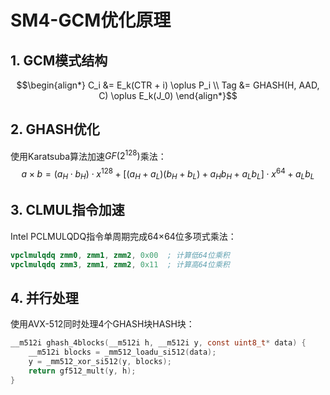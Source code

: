 # SM4-GCM优化原理

## 1. GCM模式结构
$$\begin{align*}
C_i &= E_k(CTR + i) \oplus P_i \\
Tag &= GHASH(H, AAD, C) \oplus E_k(J_0)
\end{align*}$$

## 2. GHASH优化
使用Karatsuba算法加速$GF(2^{128})$乘法：
$$a \times b = (a_H \cdot b_H) \cdot x^{128} + [(a_H + a_L)(b_H + b_L) + a_H b_H + a_L b_L] \cdot x^{64} + a_L b_L$$

## 3. CLMUL指令加速
Intel PCLMULQDQ指令单周期完成64×64位多项式乘法：
```nasm
vpclmulqdq zmm0, zmm1, zmm2, 0x00  ; 计算低64位乘积
vpclmulqdq zmm3, zmm1, zmm2, 0x11  ; 计算高64位乘积
```
## 4. 并行处理

使用AVX-512同时处理4个GHASH块HASH块：

```c
__m512i ghash_4blocks(__m512i h, __m512i y, const uint8_t* data) {
    __m512i blocks = _mm512_loadu_si512(data);
    y = _mm512_xor_si512(y, blocks);
    return gf512_mult(y, h);
}
```

